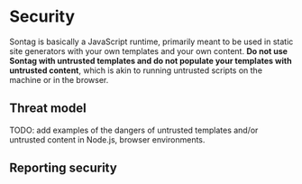 # Security

Sontag is basically a JavaScript runtime, primarily meant to be used in static site generators with your own templates and your own content. __Do not use Sontag with untrusted templates and do not populate your templates with untrusted content__, which is akin to running untrusted scripts on the machine or in the browser.

## Threat model

TODO: add examples of the dangers of untrusted templates and/or untrusted content in Node.js, browser environments.

## Reporting security

